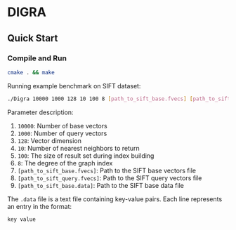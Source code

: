 # DIGRA

## Quick Start

### Compile and Run

```bash
cmake . && make
```

Running example benchmark on SIFT dataset:
```bash
./Digra 10000 1000 128 10 100 8 [path_to_sift_base.fvecs] [path_to_sift_query.fvecs] [path_to_sift_base.data]
```

Parameter description:

1. `10000`: Number of base vectors
2. `1000`: Number of query vectors
3. `128`: Vector dimension
4. `10`: Number of nearest neighbors to return
5. `100`: The size of result set during index building
6. `8`: The degree of the graph index 
7. `[path_to_sift_base.fvecs]`: Path to the SIFT base vectors file
8. `[path_to_sift_query.fvecs]`: Path to the SIFT query vectors file
9. `[path_to_sift_base.data]`: Path to the SIFT base data file

The `.data` file is a text file containing key-value pairs. Each line represents an entry in the format:

```
key value
```
